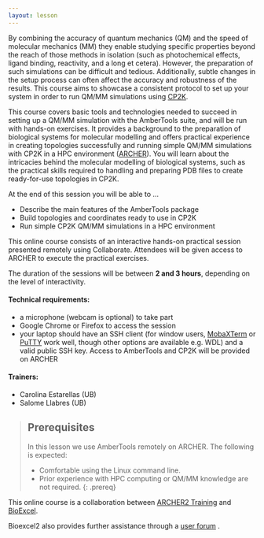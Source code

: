 ```yaml
---
layout: lesson
---
```


By combining the accuracy of quantum mechanics (QM) and the speed of molecular mechanics (MM) they enable studying specific properties beyond the reach of those methods in isolation (such as photochemical effects, ligand binding, reactivity, and a long et cetera). However, the preparation of such simulations can be difficult and tedious. Additionally, subtle changes in the setup process can often affect the accuracy and robustness of the results. This course aims to showcase a consistent protocol to set up your system in order to run QM/MM simulations using [CP2K](https://www.cp2k.org).

This course covers basic tools and technologies needed to succeed in setting up a QM/MM simulation with the AmberTools suite, and will be run with hands-on exercises. It provides a background to the preparation of biological systems for molecular modelling and offers practical experience in creating topologies successfully and running simple QM/MM simulations with CP2K in a HPC environment ([ARCHER](https://www.archer.ac.uk)). You will learn about the intricacies behind the molecular modelling of biological systems, such as the practical skills required to handling and preparing PDB files to create ready-for-use topologies in CP2K.

At the end of this session you will be able to …
*   Describe the main features of the AmberTools package
*   Build topologies and coordinates ready to use in CP2K
*   Run simple CP2K QM/MM simulations in a HPC environment

This online course consists of an interactive hands-on practical session presented remotely using Collaborate. Attendees will be given access to ARCHER to execute the practical exercises.

The duration of the sessions will be between **2 and 3 hours**, depending on the level of interactivity.


#### Technical requirements: 
- a microphone (webcam is optional) to take part
- Google Chrome or Firefox to access the session
- your laptop should have an SSH client (for window users, [MobaXTerm](https://mobaxterm.mobatek.net/) or [PuTTY](https://www.putty.org/) work well, though other options are available e.g. WDL) and a valid public SSH key. 
Access to AmberTools and CP2K will be provided on ARCHER


#### Trainers:
- Carolina Estarellas (UB)
- Salome Llabres (UB) 

> ## Prerequisites
>
> In this lesson we use AmberTools remotely on ARCHER. The following is expected:
> - Comfortable using the Linux command line.
> - Prior experience with HPC computing or QM/MM knowledge are not required.
{: .prereq}


This online course is a collaboration between [ARCHER2 Training](https://www.archer2.ac.uk/training/) and [BioExcel](https://bioexcel.eu).


Bioexcel2 also provides further assistance through a [user forum](https://ask.bioexcel.eu/c/qmmm-biosim/20) .

 
